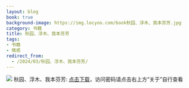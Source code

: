 ```yaml
---
layout: blog
book: true
background-image: https://img.locyoo.com/book秋园、浮木、我本芬芳.jpg
category: 书籍
title: 秋园、浮木、我本芬芳
tags:
- 书籍
- 情感
redirect_from:
  - /2024/03/秋园、浮木、我本芬芳/
---
```

![](https://img.locyoo.com/book秋园、浮木、我本芬芳.jpg)
秋园、浮木、我本芬芳: <a name = "ref1" href="https://url18.ctfile.com/f/50983618-1357864775-ddfbab?p=3619">点击下载</a>，访问密码请点击右上方“关于”自行查看